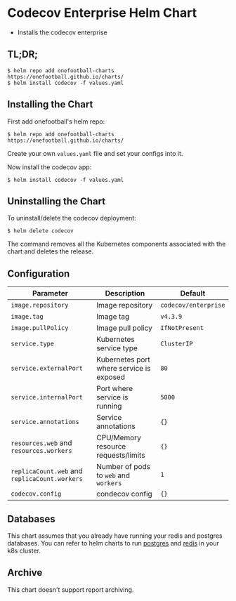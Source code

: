 # Codecov Enterprise Helm Chart

* Installs the codecov enterprise

## TL;DR;

```console
$ helm repo add onefootball-charts https://onefootball.github.io/charts/
$ helm install codecov -f values.yaml
```

## Installing the Chart

First add onefootball's helm repo:

```console
$ helm repo add onefootball-charts https://onefootball.github.io/charts/
```
Create your own `values.yaml` file and set your configs into it.

Now install the codecov app:

```console
$ helm install codecov -f values.yaml
```

## Uninstalling the Chart

To uninstall/delete the codecov deployment:

```console
$ helm delete codecov
```

The command removes all the Kubernetes components associated with the chart and deletes the release.


## Configuration

| Parameter                                     | Description                                   | Default                                                 |
|-----------------------------------------------|-----------------------------------------------|---------------------------------------------------------|
| `image.repository`                            | Image repository                              | `codecov/enterprise`                                    |
| `image.tag`                                   | Image tag                                     | `v4.3.9`                                                |
| `image.pullPolicy`                            | Image pull policy                             | `IfNotPresent`                                          |
| `service.type`                                | Kubernetes service type                       | `ClusterIP`                                             |
| `service.externalPort`                        | Kubernetes port where service is exposed      | `80`                                                    |
| `service.internalPort`                        | Port where service is running                 | `5000`                                                  |
| `service.annotations`                         | Service annotations                           | `{}`                                                    |
| `resources.web` and `resources.workers`       | CPU/Memory resource requests/limits           | `{}`                                                    |
| `replicaCount.web` and `replicaCount.workers` | Number of pods to `web` and `workers`         | `1`                                                     |
| `codecov.config`                              | condecov config                               | `{}`                                                    |

## Databases

This chart assumes that you already have running your redis and postgres databases. You can refer to helm charts to run [postgres](https://github.com/helm/charts/tree/master/stable/postgresql) and [redis](https://github.com/helm/charts/tree/master/stable/redis) in your k8s cluster.

## Archive

This chart doesn't support report archiving.
